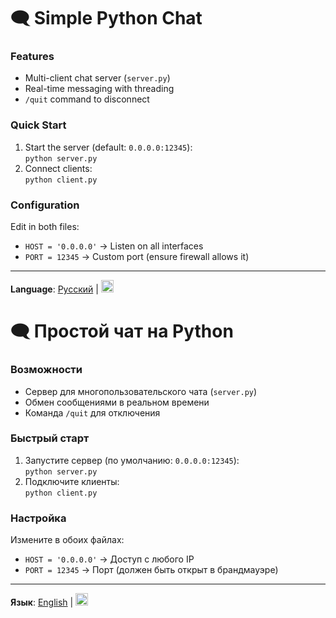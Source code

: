 # 🗨️ Simple Python Chat  

### Features  
- Multi-client chat server (`server.py`)  
- Real-time messaging with threading  
- `/quit` command to disconnect  

### Quick Start  
1. Start the server (default: `0.0.0.0:12345`):  
   `python server.py`  
2. Connect clients:  
   `python client.py`  

### Configuration  
Edit in both files:  
- `HOST = '0.0.0.0'` → Listen on all interfaces  
- `PORT = 12345` → Custom port (ensure firewall allows it)  

---  
**Language**: [Русский](/README-ru.md) | <img src="https://flagcdn.com/w20/ru.png" width="20" alt="Russian">  

# 🗨️ Простой чат на Python  

### Возможности  
- Сервер для многопользовательского чата (`server.py`)  
- Обмен сообщениями в реальном времени  
- Команда `/quit` для отключения  

### Быстрый старт  
1. Запустите сервер (по умолчанию: `0.0.0.0:12345`):  
   `python server.py`  
2. Подключите клиенты:  
   `python client.py`  

### Настройка  
Измените в обоих файлах:  
- `HOST = '0.0.0.0'` → Доступ с любого IP  
- `PORT = 12345` → Порт (должен быть открыт в брандмауэре)  

---  
**Язык**: [English](/README-en.md) | <img src="https://flagcdn.com/w20/gb.png" width="20" alt="English">  